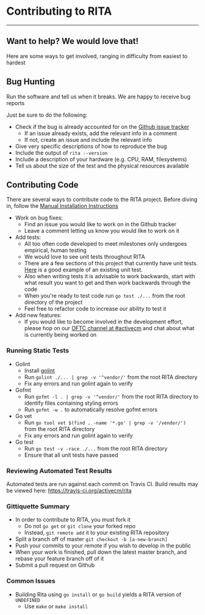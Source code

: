 # Contributing to RITA
---
## Want to help? We would love that!
Here are some ways to get involved, ranging in
difficulty from easiest to hardest

## Bug Hunting
Run the software and tell us when it breaks. We are happy to receive bug
reports

Just be sure to do the following:
* Check if the bug is already accounted for on the
[Github issue tracker](https://github.com/activecm/rita/issues)
  * If an issue already exists, add the relevant info in a comment
  * If not, create an issue and include the relevant info
* Give very specific descriptions of how to reproduce the bug
* Include the output of `rita --version`
* Include a description of your hardware (e.g. CPU, RAM, filesystems)
* Tell us about the size of the test and the physical resources available

## Contributing Code
There are several ways to contribute code to the RITA project.
Before diving in, follow the [Manual Installation Instructions](docs/Manual%20Installation.md)

* Work on bug fixes:
  * Find an issue you would like to work on in the Github tracker
  * Leave a comment letting us know you would like to work on it
* Add tests:
  * All too often code developed to meet milestones only undergoes
  empirical, human testing
  * We would love to see unit tests throughout RITA
  * There are a few sections of this project that currently have unit tests. [Here](https://github.com/activecm/rita/blob/master/analysis/beacon/analyzer_test.go) is a good example of an existing unit test.
  * Also when writing tests it is advisable to work backwards, start with what
  result you want to get and then work backwards through the code
  * When you're ready to test code run `go test ./...` from the root directory
  of the project
  * Feel free to refactor code to increase our ability to test it
* Add new features:
  * If you would like to become involved in the development effort, please hop
   on our [OFTC channel at #activecm](https://webchat.oftc.net/?channels=activecm)
   and chat about what is currently being worked on

### Running Static Tests
* Golint
  * Install [golint](https://github.com/golang/lint)
  * Run `golint ./... | grep -v '^vendor/'` from the root RITA directory
  * Fix any errors and run golint again to verify
* Gofmt
  * Run `gofmt -l . | grep -v '^vendor/'` from the root RITA directory to identify files containing styling errors
  * Run `gofmt -w .` to automatically resolve gofmt errors
* Go vet
  * Run `go tool vet $(find . -name '*.go' | grep -v '/vendor/')` from the root RITA directory
  * Fix any errors and run golint again to verify
* Go test
  * Run `go test -v -race ./...` from the root RITA directory
  * Ensure that all unit tests have passed

### Reviewing Automated Test Results
Automated tests are run against each commit on Travis CI. Build results may be viewed here: https://travis-ci.org/activecm/rita

### Gittiquette Summary
* In order to contribute to RITA, you must fork it
  * Do not `go get` or `git clone` your forked repo
  * Instead, `git remote add` it to your existing RITA repository
* Split a branch off of master `git checkout -b [a-new-branch]`
* Push your commits to your remote if you wish to develop in the public
* When your work is finished, pull down the latest master branch, and rebase
your feature branch off of it
* Submit a pull request on Github

### Common Issues
* Building Rita using `go install` or `go build` yields a RITA version of `UNDEFINED`
  * Use `make` or `make install`
